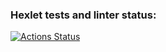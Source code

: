 ### Hexlet tests and linter status:
[![Actions Status](https://github.com/philheh/js-starter-project-44/workflows/hexlet-check/badge.svg)](https://github.com/philheh/js-starter-project-44/actions)